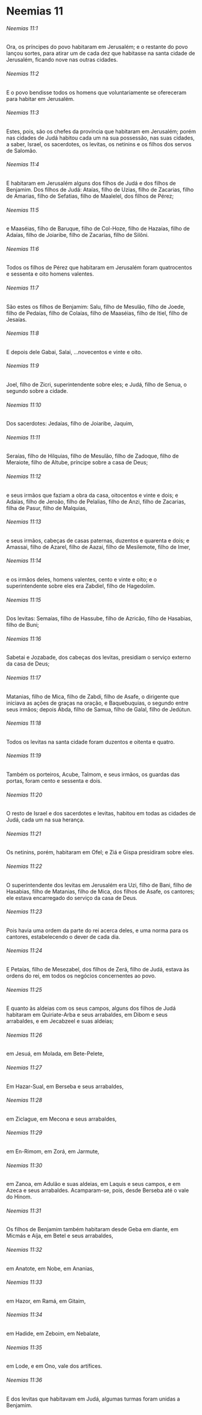 # Neemias 11

###### Neemias 11:1

Ora, os príncipes do povo habitaram em Jerusalém; e o restante do povo lançou sortes, para atirar um de cada dez que habitasse na santa cidade de Jerusalém, ficando nove nas outras cidades.

###### Neemias 11:2

E o povo bendisse todos os homens que voluntariamente se ofereceram para habitar em Jerusalém.

###### Neemias 11:3

Estes, pois, são os chefes da província que habitaram em Jerusalém; porém nas cidades de Judá habitou cada um na sua possessão, nas suas cidades, a saber, Israel, os sacerdotes, os levitas, os netinins e os filhos dos servos de Salomão.

###### Neemias 11:4

E habitaram em Jerusalém alguns dos filhos de Judá e dos filhos de Benjamim. Dos filhos de Judá: Ataías, filho de Uzias, filho de Zacarias, filho de Amarias, filho de Sefatias, filho de Maalelel, dos filhos de Pérez;

###### Neemias 11:5

e Maaséias, filho de Baruque, filho de Col-Hoze, filho de Hazaías, filho de Adaías, filho de Joiaribe, filho de Zacarias, filho de Silôni.

###### Neemias 11:6

Todos os filhos de Pérez que habitaram em Jerusalém foram quatrocentos e sessenta e oito homens valentes.

###### Neemias 11:7

São estes os filhos de Benjamim: Salu, filho de Mesulão, filho de Joede, filho de Pedaías, filho de Colaías, filho de Maaséias, filho de Itiel, filho de Jesaías.

###### Neemias 11:8

E depois dele Gabai, Salai, ...novecentos e vinte e oito.

###### Neemias 11:9

Joel, filho de Zicri, superintendente sobre eles; e Judá, filho de Senua, o segundo sobre a cidade.

###### Neemias 11:10

Dos sacerdotes: Jedaías, filho de Joiaribe, Jaquim,

###### Neemias 11:11

Seraías, filho de Hilquias, filho de Mesulão, filho de Zadoque, filho de Meraiote, filho de Altube, príncipe sobre a casa de Deus;

###### Neemias 11:12

e seus irmãos que faziam a obra da casa, oitocentos e vinte e dois; e Adaías, filho de Jeroão, filho de Pelalias, filho de Anzi, filho de Zacarias, filha de Pasur, filho de Malquias,

###### Neemias 11:13

e seus irmãos, cabeças de casas paternas, duzentos e quarenta e dois; e Amassai, filho de Azarel, filho de Aazai, filho de Mesilemote, filho de Imer,

###### Neemias 11:14

e os irmãos deles, homens valentes, cento e vinte e oito; e o superintendente sobre eles era Zabdiel, filho de Hagedolim.

###### Neemias 11:15

Dos levitas: Semaías, filho de Hassube, filho de Azricão, filho de Hasabias, filho de Buni;

###### Neemias 11:16

Sabetai e Jozabade, dos cabeças dos levitas, presidiam o serviço externo da casa de Deus;

###### Neemias 11:17

Matanias, filho de Mica, filho de Zabdi, filho de Asafe, o dirigente que iniciava as ações de graças na oração, e Baquebuquias, o segundo entre seus irmãos; depois Abda, filho de Samua, filho de Galal, filho de Jedútun.

###### Neemias 11:18

Todos os levitas na santa cidade foram duzentos e oitenta e quatro.

###### Neemias 11:19

Também os porteiros, Acube, Talmom, e seus irmãos, os guardas das portas, foram cento e sessenta e dois.

###### Neemias 11:20

O resto de Israel e dos sacerdotes e levitas, habitou em todas as cidades de Judá, cada um na sua herança.

###### Neemias 11:21

Os netinins, porém, habitaram em Ofel; e Ziá e Gispa presidiram sobre eles.

###### Neemias 11:22

O superintendente dos levitas em Jerusalém era Uzi, filho de Bani, filho de Hasabias, filho de Matanias, filho de Mica, dos filhos de Asafe, os cantores; ele estava encarregado do serviço da casa de Deus.

###### Neemias 11:23

Pois havia uma ordem da parte do rei acerca deles, e uma norma para os cantores, estabelecendo o dever de cada dia.

###### Neemias 11:24

E Petaías, filho de Mesezabel, dos filhos de Zerá, filho de Judá, estava às ordens do rei, em todos os negócios concernentes ao povo.

###### Neemias 11:25

E quanto às aldeias com os seus campos, alguns dos filhos de Judá habitaram em Quiriate-Arba e seus arrabaldes, em Dibom e seus arrabaldes, e em Jecabzeel e suas aldeias;

###### Neemias 11:26

em Jesuá, em Molada, em Bete-Pelete,

###### Neemias 11:27

Em Hazar-Sual, em Berseba e seus arrabaldes,

###### Neemias 11:28

em Ziclague, em Mecona e seus arrabaldes,

###### Neemias 11:29

em En-Rimom, em Zorá, em Jarmute,

###### Neemias 11:30

em Zanoa, em Adulão e suas aldeias, em Laquis e seus campos, e em Azeca e seus arrabaldes. Acamparam-se, pois, desde Berseba até o vale do Hinom.

###### Neemias 11:31

Os filhos de Benjamim também habitaram desde Geba em diante, em Micmás e Aíja, em Betel e seus arrabaldes,

###### Neemias 11:32

em Anatote, em Nobe, em Ananias,

###### Neemias 11:33

em Hazor, em Ramá, em Gitaim,

###### Neemias 11:34

em Hadide, em Zeboim, em Nebalate,

###### Neemias 11:35

em Lode, e em Ono, vale dos artífices.

###### Neemias 11:36

E dos levitas que habitavam em Judá, algumas turmas foram unidas a Benjamim.

